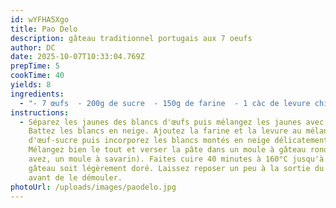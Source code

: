 ```yaml
---
id: wYFHA5Xgo
title: Pao Delo
description: gâteau traditionnel portugais aux 7 oeufs
author: DC
date: 2025-10-07T10:33:04.769Z
prepTime: 5
cookTime: 40
yields: 8
ingredients:
  - "- 7 œufs  - 200g de sucre  - 150g de farine  - 1 càc de levure chimique "
instructions:
  - Séparez les jaunes des blancs d'œufs puis mélangez les jaunes avec le sucre.
    Battez les blancs en neige. Ajoutez la farine et la levure au mélange jaune
    d'œuf-sucre puis incorporez les blancs montés en neige délicatement.
    Mélangez bien le tout et verser la pâte dans un moule à gâteau rond (si vous
    avez, un moule à savarin). Faites cuire 40 minutes à 160°C jusqu'à ce que le
    gâteau soit légèrement doré. Laissez reposer un peu à la sortie du four
    avant de le démouler.
photoUrl: /uploads/images/paodelo.jpg
---
```

